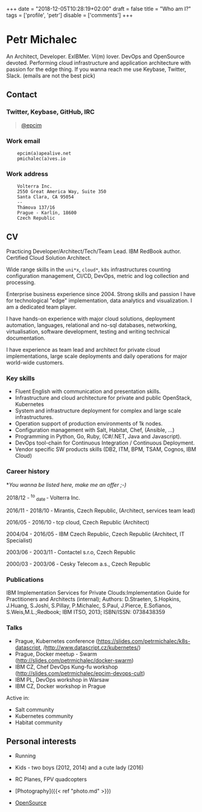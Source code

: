 +++
date = "2018-12-05T10:28:19+02:00"
draft = false
title = "Who am I?"
tags = ['profile', 'petr']
disable = ['comments']
+++

# Petr Michalec

An Architect, Developer. ExIBMer. Vi(m) lover. DevOps and OpenSource devoted.
Performing cloud infrastructure and application architecture with passion for the edge thing.
If you wanna reach me use Keybase, Twitter, Slack. (emails are not the best pick)

## Contact

<!-- for these who are used to read between lines (of code ;-)
Mobile number:
    00420-734-420-347
-->

### Twitter, Keybase, GitHub, IRC

> [@epcim](https://keybase.io/epcim)

### Work email
```none
    epcim(a)apealive.net
    pmichalec(a)ves.io

```

### Work address

```none
    Volterra Inc.
    2550 Great America Way, Suite 350
    Santa Clara, CA 95054
    --
    Thámova 137/16
    Prague - Karlín, 18600
    Czech Republic
```
<!--
    Mirantis Czech a.s.
    Thámova 137/16
    Prague - Karlín, 18600
    Czech Republic
    --
    IBM Czech Republic
    THE PARK, V PARKU 2294/4, Building: 1480
    PRAHA , 14800
    Czech Republic
-->

## CV

Practicing Developer/Architect/Tech/Team Lead. IBM RedBook author. Certified Cloud Solution
Architect.

Wide range skills in the `uni*x`, `cloud*`, `k8s` infrastructures counting configuration management,
CI/CD, DevOps, metric and log collection and processing.

Enterprise business experience since 2004. Strong skills and passion I
have for technological "edge" implementation, data analytics and visualization.
I am a dedicated team player.

I have hands-on experience with major cloud solutions, deployment automation, languages, relational and no-sql databases, networking,
virtualisation, software development, testing and writing technical documentation.

I have experience as team lead and architect for private cloud implementations, large scale deployments and
daily operations for major world-wide customers.


### Key skills

- Fluent English with communication and presentation skills.
- Infrastructure and cloud architecture for private and public OpenStack, Kubernetes
- System and infrastructure deployment for complex and large scale infrastructures.
- Operation support of production environments of 1k nodes.
- Configuration management with Salt, Habitat, Chef, (Ansible, ...)
- Programming in Python, Go, Ruby, (C#/.NET, Java and Javascript).
- DevOps tool-chain for Continuous Integration / Continuous Deployment.
- Vendor specific SW products skills (DB2, ITM, BPM, TSAM, Cognos, IBM Cloud)


### Career history

**You wanna be listed here, make me an offer ;-)*

2018/12 - <sup> to </sup><sub> date </sub> &dash; Volterra Inc.

2016/11 - 2018/10 &dash; Mirantis, Czech Republic, (Architect, services team lead)

2016/05 - 2016/10 &dash; tcp cloud, Czech Republic (Architect)

2004/04 - 2016/05 &dash; IBM Czech Republic, Czech Republic (Architect, IT Specialist)

2003/06 - 2003/11 &dash; Contactel s.r.o, Czech Republic

2000/03 - 2003/06 &dash; Cesky Telecom a.s., Czech Republic


### Publications

IBM Implementation Services for Private Clouds:Implementation Guide for Practitioners and Architects (internal);
Authors: D.Straeten, S.Hopkins, J.Huang, S.Joshi, S.Pillay, P.Michalec, S.Paul, J.Pierce, E.Sofianos, S.Weis,M.L.;Redbook; IBM ITSO, 2013; ISBN/ISSN: 0738438359


### Talks

* Prague, Kubernetes conference (https://slides.com/petrmichalec/k8s-datascript, /http://www.datascript.cz/kubernetes/)
* Prague, Docker meetup - Swarm (http://slides.com/petrmichalec/docker-swarm)
* IBM CZ, Chef DevOps Kung-fu workshop (http://slides.com/petrmichalec/epcim-devops-cult)
* IBM PL, DevOps workshop in Warsaw
* IBM CZ, Docker workshop in Prague

Active in:

* Salt community
* Kubernetes community
* Habitat community


## Personal interests

* Running

* Kids - two boys (2012, 2014) and a cute lady (2016)

* RC Planes, FPV quadcopters

* [Photography]({{< ref "photo.md" >}})

* [OpenSource](https://github.com/epcim)





